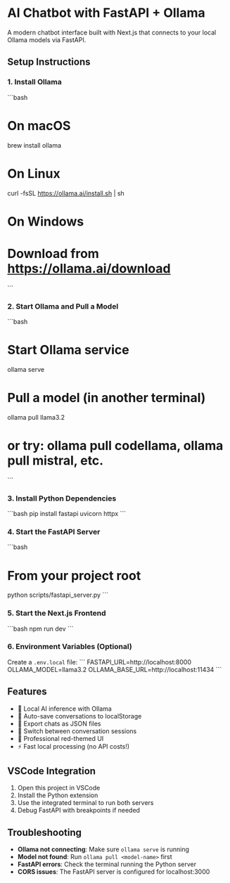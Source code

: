 # AI Chatbot with FastAPI + Ollama

A modern chatbot interface built with Next.js that connects to your local Ollama models via FastAPI.

## Setup Instructions

### 1. Install Ollama
\`\`\`bash
# On macOS
brew install ollama

# On Linux
curl -fsSL https://ollama.ai/install.sh | sh

# On Windows
# Download from https://ollama.ai/download
\`\`\`

### 2. Start Ollama and Pull a Model
\`\`\`bash
# Start Ollama service
ollama serve

# Pull a model (in another terminal)
ollama pull llama3.2
# or try: ollama pull codellama, ollama pull mistral, etc.
\`\`\`

### 3. Install Python Dependencies
\`\`\`bash
pip install fastapi uvicorn httpx
\`\`\`

### 4. Start the FastAPI Server
\`\`\`bash
# From your project root
python scripts/fastapi_server.py
\`\`\`

### 5. Start the Next.js Frontend
\`\`\`bash
npm run dev
\`\`\`

### 6. Environment Variables (Optional)
Create a `.env.local` file:
\`\`\`
FASTAPI_URL=http://localhost:8000
OLLAMA_MODEL=llama3.2
OLLAMA_BASE_URL=http://localhost:11434
\`\`\`

## Features

- 🤖 Local AI inference with Ollama
- 💾 Auto-save conversations to localStorage
- 📁 Export chats as JSON files
- 🔄 Switch between conversation sessions
- 🎨 Professional red-themed UI
- ⚡ Fast local processing (no API costs!)

## VSCode Integration

1. Open this project in VSCode
2. Install the Python extension
3. Use the integrated terminal to run both servers
4. Debug FastAPI with breakpoints if needed

## Troubleshooting

- **Ollama not connecting**: Make sure `ollama serve` is running
- **Model not found**: Run `ollama pull <model-name>` first
- **FastAPI errors**: Check the terminal running the Python server
- **CORS issues**: The FastAPI server is configured for localhost:3000
